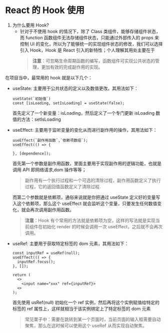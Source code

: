 # React 的 Hook 使用

1. 为什么要用 Hook?
   - 针对于不使用 hook 的情况下，除了 Class 类组件，能够存储组件状态，而 function 函数组件无法存储组件状态，只能通过外部传入的 props 来控制 UI 的变化，所以为了能够统一的实现组件状态的修改，我们可以选择引入 Hook，Hook 是 React 引入的新特性；个人理解其用处主要在于
     > **注意**：可忽略生命周期函数的编写，函数组件可实现公共状态的管理，更加有效的完成副作用的实现。

在项目当中，最常用的 hook 就是以下几个：

- useState: 主要用于公共状态的定义以及数值更改。其用法如下：

  ```
  useState(`初始值`)
  const [isLoading, setIsLoading] = useState(false);
  ```

  首先定义了一个新变量：isLoading，然后定义了一个专门更新 isLoading 数值的方法：setIsLoading

- useEffect: 主要用于监听变量的变化从而进行副作用的操作，其用法如下：

  ```
  useEffect(`副作用函数`,`依赖项数组`);
  useEffect(() => {

  }, [dependence]);
  ```

  首先第一个参数是副作用函数，里面主要用于实现副作用的逻辑功能，也就是调用 API 即网络请求,dom 操作等等；

  > 副作用有一个执行过程和一个可选的清除过程，副作用函数定义了执行过程，它的返回值函数定义了清除过程.

  而第二个参数就是依赖项，通俗来说就是你把通过 useState 定义好的变量写入这个依赖项，那么这个 useEffect 就会监听这个变量，只要发生任何数值变化，就会再次调用副作用函数。

  > **注意**：Hook 有个常用的方法就是依赖项为空，这样的写法就是实现当前组件在初始化 render 的时候会调用一次 useEffect，之后就不会再次调用。

- useRef: 主要用于获取特定标签的 dom 元素，其用法如下：

  ```
  const inputRef = useRef(null);
  useEffect(() => {
    inputRef.focus();
  }, []);

  return (
    <>
      <input name="xxx" ref={inputRef}>
    <>
  );
  ```

  首先使用 usRef(null) 初始化一个 ref 实例，然后再将这个实例赋值给特定的标签的 ref 属性上，这样就相当于该实例绑定上了特定标签的 dom 元素

  > 常见栗子中：需要在跳转到某一个页面时，当前页面的输入框需要自动聚焦，那么在这时候可以使用这个 useRef 从而实现自动聚焦。
